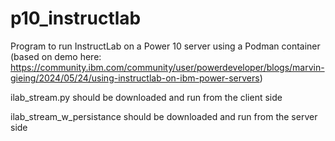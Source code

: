 # p10_instructlab
Program to run InstructLab on a Power 10 server using a Podman container (based on demo here: https://community.ibm.com/community/user/powerdeveloper/blogs/marvin-gieing/2024/05/24/using-instructlab-on-ibm-power-servers)

ilab_stream.py should be downloaded and run from the client side

ilab_stream_w_persistance should be downloaded and run from the server side
